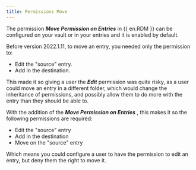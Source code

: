 ```yaml
---
title: Permissions Move
---
```

The permission ***Move Permission on Entries*** in {{ en.RDM }} can be configured on your vault or in your entries and it is enabled by default.  

Before version 2022.1.11, to move an entry, you needed only the permission to:  

* Edit the "source" entry.  
* Add in the destination.  

This made it so giving a user the ***Edit*** permission was quite risky, as a user could move an entry in a different folder, which would change the inheritance of permissions, and possibly allow them to do more with the entry than they should be able to.  

With the addition of the ***Move Permission on Entries*** , this makes it so the following permissions are required:  

* Edit the "source" entry  
* Add in the destination  
* Move on the "source" entry  

Which means you could configure a user to have the permission to edit an entry, but deny them the right to move it.
